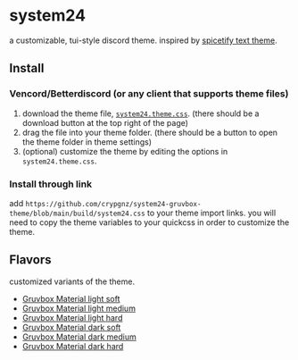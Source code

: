# system24

a customizable, tui-style discord theme. inspired by [spicetify text theme](https://github.com/spicetify/spicetify-themes/tree/master/text).

## Install

### Vencord/Betterdiscord (or any client that supports theme files)

1. download the theme file, [`system24.theme.css`](https://github.com/refact0r/system24/blob/main/theme/system24.theme.css). (there should be a download button at the top right of the page)
2. drag the file into your theme folder. (there should be a button to open the theme folder in theme settings)
3. (optional) customize the theme by editing the options in `system24.theme.css`.

### Install through link

add `https://github.com/crypgnz/system24-gruvbox-theme/blob/main/build/system24.css` to your theme import links. you will need to copy the theme variables to your quickcss in order to customize the theme.

## Flavors

customized variants of the theme.

- [Gruvbox Material light soft](https://github.com/crypgnz/system24-gruvbox/blob/main/theme/flavors/system24-light-soft.theme.css)
- [Gruvbox Material light medium](https://github.com/crypgnz/system24-gruvbox/blob/main/theme/flavors/system24-light-medium.theme.css)
- [Gruvbox Material light hard](https://github.com/crypgnz/system24-gruvbox/blob/main/theme/flavors/system24-light-hard.theme.css)
- [Gruvbox Material dark soft](https://github.com/crypgnz/system24-gruvbox/blob/main/theme/flavors/system24-dark-soft.theme.css)
- [Gruvbox Material dark medium](https://github.com/crypgnz/system24-gruvbox/blob/main/theme/flavors/system24-dark-medium.theme.css)
- [Gruvbox Material dark hard](https://github.com/crypgnz/system24-gruvbox/blob/main/theme/flavors/system24-dark-hard.theme.css)